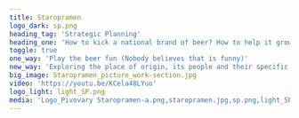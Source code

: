 ```yaml
---
title: Staropramen
logo_dark: sp.png
heading_tag: 'Strategic Planning'
heading_one: 'How to kick a national brand of beer? How to help it grow?'
toggle: true
one_way: 'Play the beer fun (Nobody believes that is funny)'
new_way: 'Exploring the place of origin, its people and their specific way of life.'
big_image: Staropramen_picture_work-section.jpg
video: 'https://youtu.be/KCela48LYuo'
logo_light: light_SP.png
media: 'Logo_Pivovary Staropramen-a.png,staropramen.jpg,sp.png,light_SP.png,Staropramen_picture_work-section.jpg'
---
```


